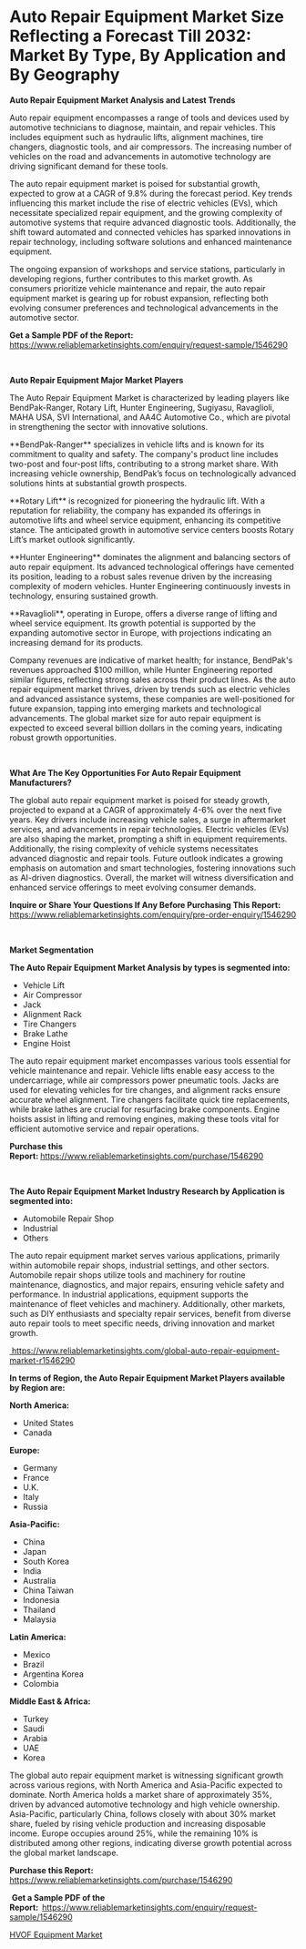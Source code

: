<p><h1>Auto Repair Equipment Market Size Reflecting a Forecast Till 2032: Market By Type, By Application and By Geography</h1></p><p><strong>Auto Repair Equipment Market Analysis and Latest Trends</strong></p>
<p><p>Auto repair equipment encompasses a range of tools and devices used by automotive technicians to diagnose, maintain, and repair vehicles. This includes equipment such as hydraulic lifts, alignment machines, tire changers, diagnostic tools, and air compressors. The increasing number of vehicles on the road and advancements in automotive technology are driving significant demand for these tools.</p><p>The auto repair equipment market is poised for substantial growth, expected to grow at a CAGR of 9.8% during the forecast period. Key trends influencing this market include the rise of electric vehicles (EVs), which necessitate specialized repair equipment, and the growing complexity of automotive systems that require advanced diagnostic tools. Additionally, the shift toward automated and connected vehicles has sparked innovations in repair technology, including software solutions and enhanced maintenance equipment.</p><p>The ongoing expansion of workshops and service stations, particularly in developing regions, further contributes to this market growth. As consumers prioritize vehicle maintenance and repair, the auto repair equipment market is gearing up for robust expansion, reflecting both evolving consumer preferences and technological advancements in the automotive sector.</p></p>
<p><strong>Get a Sample PDF of the Report:&nbsp;</strong> <a href="https://www.reliablemarketinsights.com/enquiry/request-sample/1546290?utm_campaign=2285&utm_medium=2&utm_source=Github&utm_content=ia&utm_term=17022025&utm_id=auto-repair-equipment">https://www.reliablemarketinsights.com/enquiry/request-sample/1546290</a></p>
<p>&nbsp;</p>
<p><strong>Auto Repair Equipment Major Market Players</strong></p>
<p><p>The Auto Repair Equipment Market is characterized by leading players like BendPak-Ranger, Rotary Lift, Hunter Engineering, Sugiyasu, Ravaglioli, MAHA USA, SVI International, and AA4C Automotive Co., which are pivotal in strengthening the sector with innovative solutions.</p><p>**BendPak-Ranger** specializes in vehicle lifts and is known for its commitment to quality and safety. The company's product line includes two-post and four-post lifts, contributing to a strong market share. With increasing vehicle ownership, BendPak’s focus on technologically advanced solutions hints at substantial growth prospects.</p><p>**Rotary Lift** is recognized for pioneering the hydraulic lift. With a reputation for reliability, the company has expanded its offerings in automotive lifts and wheel service equipment, enhancing its competitive stance. The anticipated growth in automotive service centers boosts Rotary Lift’s market outlook significantly.</p><p>**Hunter Engineering** dominates the alignment and balancing sectors of auto repair equipment. Its advanced technological offerings have cemented its position, leading to a robust sales revenue driven by the increasing complexity of modern vehicles. Hunter Engineering continuously invests in technology, ensuring sustained growth.</p><p>**Ravaglioli**, operating in Europe, offers a diverse range of lifting and wheel service equipment. Its growth potential is supported by the expanding automotive sector in Europe, with projections indicating an increasing demand for its products.</p><p>Company revenues are indicative of market health; for instance, BendPak's revenues approached $100 million, while Hunter Engineering reported similar figures, reflecting strong sales across their product lines. As the auto repair equipment market thrives, driven by trends such as electric vehicles and advanced assistance systems, these companies are well-positioned for future expansion, tapping into emerging markets and technological advancements. The global market size for auto repair equipment is expected to exceed several billion dollars in the coming years, indicating robust growth opportunities.</p></p>
<p>&nbsp;</p>
<p><strong>What Are The Key Opportunities For Auto Repair Equipment Manufacturers?</strong></p>
<p><p>The global auto repair equipment market is poised for steady growth, projected to expand at a CAGR of approximately 4-6% over the next five years. Key drivers include increasing vehicle sales, a surge in aftermarket services, and advancements in repair technologies. Electric vehicles (EVs) are also shaping the market, prompting a shift in equipment requirements. Additionally, the rising complexity of vehicle systems necessitates advanced diagnostic and repair tools. Future outlook indicates a growing emphasis on automation and smart technologies, fostering innovations such as AI-driven diagnostics. Overall, the market will witness diversification and enhanced service offerings to meet evolving consumer demands.</p></p>
<p><strong>Inquire or Share Your Questions If Any Before Purchasing This Report:</strong> <a href="https://www.reliablemarketinsights.com/enquiry/pre-order-enquiry/1546290?utm_campaign=2285&utm_medium=2&utm_source=Github&utm_content=ia&utm_term=17022025&utm_id=auto-repair-equipment">https://www.reliablemarketinsights.com/enquiry/pre-order-enquiry/1546290</a></p>
<p>&nbsp;</p>
<p><strong>Market Segmentation</strong></p>
<p><strong>The Auto Repair Equipment Market Analysis by types is segmented into:</strong></p>
<p><ul><li>Vehicle Lift</li><li>Air Compressor</li><li>Jack</li><li>Alignment Rack</li><li>Tire Changers</li><li>Brake Lathe</li><li>Engine Hoist</li></ul></p>
<p><p>The auto repair equipment market encompasses various tools essential for vehicle maintenance and repair. Vehicle lifts enable easy access to the undercarriage, while air compressors power pneumatic tools. Jacks are used for elevating vehicles for tire changes, and alignment racks ensure accurate wheel alignment. Tire changers facilitate quick tire replacements, while brake lathes are crucial for resurfacing brake components. Engine hoists assist in lifting and removing engines, making these tools vital for efficient automotive service and repair operations.</p></p>
<p><strong>Purchase this Report:&nbsp;</strong><a href="https://www.reliablemarketinsights.com/purchase/1546290?utm_campaign=2285&utm_medium=2&utm_source=Github&utm_content=ia&utm_term=17022025&utm_id=auto-repair-equipment">https://www.reliablemarketinsights.com/purchase/1546290</a></p>
<p>&nbsp;</p>
<p><strong>The Auto Repair Equipment Market Industry Research by Application is segmented into:</strong></p>
<p><ul><li>Automobile Repair Shop</li><li>Industrial</li><li>Others</li></ul></p>
<p><p>The auto repair equipment market serves various applications, primarily within automobile repair shops, industrial settings, and other sectors. Automobile repair shops utilize tools and machinery for routine maintenance, diagnostics, and major repairs, ensuring vehicle safety and performance. In industrial applications, equipment supports the maintenance of fleet vehicles and machinery. Additionally, other markets, such as DIY enthusiasts and specialty repair services, benefit from diverse auto repair tools to meet specific needs, driving innovation and market growth.</p></p>
<p><a href="https://www.reliablemarketinsights.com/global-auto-repair-equipment-market-r1546290?utm_campaign=2285&utm_medium=2&utm_source=Github&utm_content=ia&utm_term=17022025&utm_id=auto-repair-equipment">&nbsp;https://www.reliablemarketinsights.com/global-auto-repair-equipment-market-r1546290</a></p>
<p><strong>In terms of Region, the Auto Repair Equipment Market Players available by Region are:</strong></p>
<p>
    <p> <strong> North America: </strong>
        <ul>
            <li>United States</li>
            <li>Canada</li>
        </ul>
        </p> 
    <p> <strong> Europe: </strong>
        <ul>
            <li>Germany</li>
            <li>France</li>
            <li>U.K.</li>
            <li>Italy</li>
            <li>Russia</li>
        </ul>
        </p> 
    <p> <strong> Asia-Pacific: </strong>
        <ul>
            <li>China</li>
            <li>Japan</li>
            <li>South Korea</li>
            <li>India</li>
            <li>Australia</li>
            <li>China Taiwan</li>
            <li>Indonesia</li>
            <li>Thailand</li>
            <li>Malaysia</li>
        </ul>
        </p> 
    <p> <strong> Latin America: </strong>
        <ul>
            <li>Mexico</li>
            <li>Brazil</li>
            <li>Argentina Korea</li>
            <li>Colombia</li>
        </ul>
        </p> 
    <p> <strong> Middle East & Africa: </strong>
        <ul>
            <li>Turkey</li>
            <li>Saudi</li>
            <li>Arabia</li>
            <li>UAE</li>
            <li>Korea</li>
        </ul>
    </p>
    </p>
<p><p>The global auto repair equipment market is witnessing significant growth across various regions, with North America and Asia-Pacific expected to dominate. North America holds a market share of approximately 35%, driven by advanced automotive technology and high vehicle ownership. Asia-Pacific, particularly China, follows closely with about 30% market share, fueled by rising vehicle production and increasing disposable income. Europe occupies around 25%, while the remaining 10% is distributed among other regions, indicating diverse growth potential across the global market landscape.</p></p>
<p><strong>Purchase this Report: </strong><a href="https://www.reliablemarketinsights.com/purchase/1546290?utm_campaign=2285&utm_medium=2&utm_source=Github&utm_content=ia&utm_term=17022025&utm_id=auto-repair-equipment">https://www.reliablemarketinsights.com/purchase/1546290</a></p>
<p>&nbsp;<strong>Get a Sample PDF of the Report:&nbsp;&nbsp;</strong><a href="https://www.reliablemarketinsights.com/enquiry/request-sample/1546290?utm_campaign=2285&utm_medium=2&utm_source=Github&utm_content=ia&utm_term=17022025&utm_id=auto-repair-equipment">https://www.reliablemarketinsights.com/enquiry/request-sample/1546290</a></p>
<p><strong></strong></p>
<p><p><a href="https://github.com/leopardmicheal7019/Market-Research-Report-List-1/blob/main/hvof-equipment-market.md?utm_campaign=2285&utm_medium=2&utm_source=Github&utm_content=ia&utm_term=17022025&utm_id=auto-repair-equipment">HVOF Equipment Market</a></p></p>